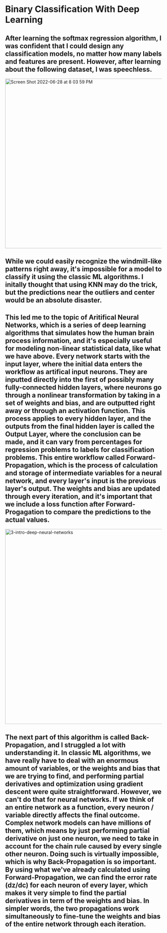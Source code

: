 # Binary Classification With Deep Learning

## After learning the softmax regression algorithm, I was confident that I could design any classification models, no matter how many labels and features are present. However, after learning about the following dataset, I was speechless.

<img width="545" alt="Screen Shot 2022-06-28 at 8 03 59 PM" src="https://user-images.githubusercontent.com/102645083/176343140-fda8190b-d58a-4eb8-8b93-be2edaa1f610.png">

## While we could easily recognize the windmill-like patterns right away, it's impossible for a model to classify it using the classic ML algorithms. I initally thought that using KNN may do the trick, but the predictions near the outliers and center would be an absolute disaster. 

## This led me to the topic of Aritifical Neural Networks, which is a series of deep learning algorithms that simulates how the human brain process information, and it's especially useful for modeling non-linear statistical data, like what we have above. Every network starts with the input layer, where the initial data enters the workflow as artifical input neurons. They are inputted directly into the first of possibly many fully-connected hidden layers, where neurons go through a nonlinear transformation by taking in a set of weights and bias, and are outputted right away or through an activation function. This process applies to every hidden layer, and the outputs from the final hidden layer is called the Output Layer, where the conclusion can be made, and it can vary from percentages for regression problems to labels for classification problems. This entire workflow called Forward-Propagation, which is the process of calculation and storage of intermediate variables for a neural network, and every layer's input is the previous layer's output. The weights and bias are updated through every iteration, and it's important that we include a loss function after Forward-Progagation to compare the predictions to the actual values. 

<img width="626" alt="3-intro-deep-neural-networks" src="https://user-images.githubusercontent.com/102645083/176347293-f65a8a75-75bd-4521-9371-04941e70a4ee.png">

## The next part of this algorithm is called Back-Propagation, and I struggled a lot with understanding it. In classic ML algorithms, we have really have to deal with an enormous amount of variables, or the weights and bias that we are trying to find, and performing partial derivatives and optimization using gradient descent were quite straightforward. However, we can't do that for neural networks. If we think of an entire network as a function, every neuron / variable directly affects the final outcome. Complex network models can have millions of them, which means by just performing partial derivative on just one neuron, we need to take in account for the chain rule caused by every single other neuron. Doing such is virtually impossible, which is why Back-Propagation is so important. By using what we've already calculated using Forward-Propagation, we can find the error rate (dz/dc) for each neuron of every layer, which makes it very simple to find the partial derivatives in term of the weights and bias. In simpler words, the two propagations work simultaneously to fine-tune the weights and bias of the entire network through each iteration.
